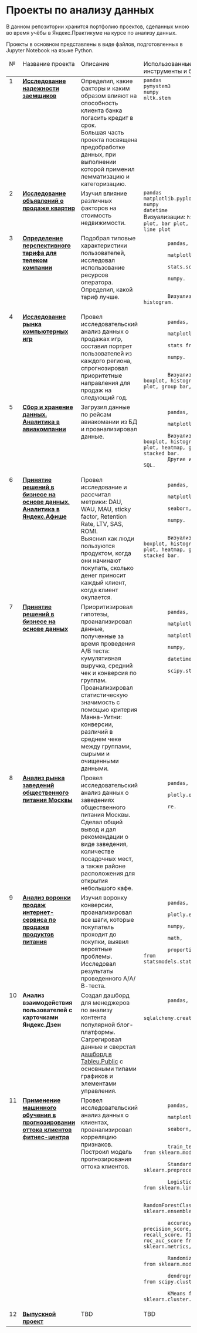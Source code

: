 # Проекты по анализу данных
В данном репозитории хранится портфолию проектов, сделанных мною во время учёбы в Яндекс.Практикуме на курсе по анализу данных.

Проекты в основном представлены в виде файлов, подготовленных в Jupyter Notebook на языке Python.

<table>
 <thead valign="top">
    <tr>
       <td>№</td>
       <td>Название проекта</td>
       <td>Описание</td> 
       <td>Использованные инструменты и библиотеки</td> 
   </tr> 
</thead>
<tbody  valign="top">
    <tr>
       <td>1</td>
       <td>
          <b>
             <a href="https://github.com/galaleksey/yandex-praktikum/tree/main/01_preprocessing_credit-scoring">
             Исследование надежности заемщиков</a>
         </b>
     </td>
     <td>
        Определил, какие факторы и каким образом влияют на способность клиента банка погасить кредит в срок.<br>
        Большая часть проекта посвящена предобработке данных, при выполнении которой применил лемматизацию и категоризацию.
    </td>
    <td>
        <code>pandas</code><br/>
        <code>pymystem3</code><br/>
        <code>numpy</code><br/>
        <code>nltk.stem</code>
    </td>
</tr>
<tr>
   <td>2</td>  
   <td>
      <b>
         <a href="https://github.com/galaleksey/yandex-praktikum/tree/main/02_eda_apartment-advertisements">
         Исследование объявлений о продаже квартир</a>
     </b>
 </td>
 <td>
    Изучил влияние различных факторов на стоимость недвижимости.
</td>
<td>
    <code>pandas</code><br>
    <code>matplotlib.pyplot</code><br>
    <code>numpy</code><br>
    <code>datetime</code><br>
    Визуализации: <code>histogram, box plot, bar plot, scatter plot, line plot</code>
</td>
</tr>
<tr>
   <td>3</td>
   <td>
      <b>
         <a href="https://github.com/galaleksey/yandex-praktikum/tree/main/03_statistics_telecom">
         Определение перспективного тарифа для телеком компании</a>
     </b>
 </td>
 <td>
    Подобрал типовые характеристики пользователей, исследовал использование ресурсов оператора. Определил, какой тариф лучше.
</td>
<td>
    <code>
        pandas,<br>
        matplotlib.pyplot,<br>
        stats.scipy,<br>
        numpy.<br><br>
        Визуализации: histogram.
    </code>
</td>
</tr>
<tr>
   <td>4</td>
   <td>
      <b>
         <a href="https://github.com/galaleksey/yandex-praktikum/tree/main/04_games-market-research">
         Исследование рынка компьютерных игр</a>
     </b>
 </td>
 <td>
    Провел исследовательский анализ данных о продажах игр, составил портрет пользователей из каждого региона, 
    спрогнозировал приоритетные направления для продаж на следующий год.
</td>
<td>
    <code>
        pandas,<br>
        matplotlib.pyplot,<br>
        stats from scipy,<br>
        numpy.<br><br>
        Визуализации: boxplot, histogram, line plot, group bar, scatterplot.
    </code>
</td>
</tr>
<tr>
   <td>5</td>
   <td>
      <b>
         <a href="https://github.com/galaleksey/yandex-praktikum/tree/main/05_etl_flights">
         Сбор и хранение данных. Аналитика в авиакомпании</a>
     </b>
 </td>
 <td>
    Загрузил данные по рейсам авиакомании из БД и проанализировал данные.
</td>
<td>
    <code>
        pandas,<br>
        matplotlib.pyplot.<br>
        Визуализации: boxplot, histogram, line plot, heatmap, group bar, stacked bar.
        Другие инструменты: SQL.
    </code>
</td>
</tr>
<tr>
   <td>6</td>
   <td>
      <b>
         <a href="https://github.com/galaleksey/yandex-praktikum/tree/main/06_business_metrics">
         Принятие решений в бизнесе на основе данных. Аналитика в Яндекс.Афише</a>
     </b>
 </td>
 <td>
    Провел исследование и рассчитал метрики: DAU, WAU, MAU, sticky factor, Retention Rate, LTV, SAS, ROMI.<br>
    Выяснил как люди пользуются продуктом, когда они начинают покупать, сколько денег приносит каждый клиент, 
    когда клиент окупается. 
</td>
<td>
    <code>
        pandas,<br>
        matplotlib.pyplot,<br>
        seaborn,<br>
        numpy.<br><br>
        Визуализации: boxplot, histogram, line plot, heatmap, group bar, stacked bar.
    </code>
</td>
</tr>
<tr>
   <td>7</td>
   <td>
      <b>
         <a href="https://github.com/galaleksey/yandex-praktikum/tree/main/07_a-b-testing_e-commerce">
         Принятие решений в бизнесе на основе данных</a>
     </b>
 </td>
 <td>
    Приоритизировал гипотезы, проанализировал данные, полученные за время проведения А/В теста: кумулятивная 
    выручка, средний чек и конверсия по группам. 
    Проанализировал статистическую значимость с помощью критерия Манна-Уитни: конверсии, различий в среднем чеке 
    между группами, сырыми и очищенными данными.
</td>
<td>
    <code>
        pandas,<br>
        matplotlib.pyplot,<br>
        matplotlib.lines,<br>
        numpy,<br>
        datetime,<br>
        scipy.stats.
    </code>
</td>
</tr>
<tr>
   <td>8</td>
   <td>
      <b>
         <a href="https://github.com/galaleksey/yandex-praktikum/tree/main/08_vizualization_restaurants">
         Анализ рынка заведений общественного питания Москвы</a>
     </b>
 </td>
 <td>
    Провел исследовательский анализ данных о заведениях общественного питания Москвы.<br>
    Cделал общий вывод и дал рекомендации о виде заведения, количестве посадочных мест, а также районе 
    расположения для открытия небольшого кафе.
</td>
<td>
    <code>
        pandas,<br>
        plotly.express,<br>
        re.<br>
    </code>
</td>
</tr>
<tr>
   <td>9</td>
   <td>
      <b>
         <a href="https://github.com/galaleksey/yandex-praktikum/tree/main/09_conversion_funnel_a-b">
         Анализ воронки продаж интернет-сервиса по продаже продуктов питания</a>
     </b>
 </td>
 <td>
    Изучил воронку конверсии, проанализировал все шаги, которые покупатель проходит до покупки, выявил вероятные 
    проблемы. Исследовал результаты проведенного А/А/В-теста.
</td>
<td>
    <code>
        pandas,<br>
        plotly.express,<br>
        numpy,<br>
        math,<br>
        proportions_ztest from statsmodels.stats.proportion.
    </code>
</td>
</tr>
<tr>
   <td>10</td>
   <td>
      <b>
         Анализ взаимодействия пользователей с карточками Яндекс.Дзен
     </b>
 </td>
 <td>
    Создал дашборд для менеджеров по анализу контента популярной блог-платформы.<br>
    Сагрегировал данные и сверстал <a href="https://public.tableau.com/profile/galaleksey#!/vizhome/Project11_Zen/Dashboard">дашборд в Tableu.Public</a> с основными типами графиков и элементами управления.
</td>
<td>
    <code>
        pandas,<br>
        sqlalchemy.create_engine
    </code>
</td>
</tr>
<tr>
   <td>11</td>
   <td>
      <b>
         <a href="">
         Применение машинного обучения в прогнозировании оттока клиентов фитнес-центра</a>
     </b>
 </td>
 <td>
    Провел исследовательский анализ данных о клиентах, проанализировал корреляцию признаков.<br>
    Построил модель прогнозирования оттока клиентов.
</td>
<td>
    <code>
        pandas,<br>
        matplotlib.pyplot,<br>
        seaborn,<br><br>
        train_test_split from sklearn.model_selection,<br>
        StandardScaler from sklearn.preprocessing,<br>
        LogisticRegression from sklearn.linear_model,<br>
        RandomForestClassifier from sklearn.ensemble,<br>
        accuracy_score, precision_score, recall_score, f1_score, roc_auc_score from sklearn.metrics,<br>
        RandomizedSearchCV from sklearn.model_selection,<br>
        dendrogram, linkage from scipy.cluster.hierarchy,<br>
        KMeans from sklearn.cluster.
    </code>
</td>
</tr>
<tr>
   <td>12</td>
   <td>
      <b>
         <a href="https://github.com/galaleksey/yandex-praktikum/tree/main/12_final_project">
         Выпускной проект</a>
     </b>
 </td>
 <td>
   TBD
</td>
<td>
   TBD
</td>
</tr>
</tbody>
</table>
